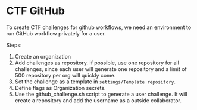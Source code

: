 # CTF GitHub

To create CTF challenges for github workflows, we need an environment to run GitHub workflow privately for a user.

Steps:

1. Create an organization
2. Add challenges as repository. If possible, use one repository for all challenges, since each user will generate one repository and a limit of 500 repository per org will quickly come.
3. Set the challenge as a template in `settings/Template repository`.
4. Define flags as Organization secrets.
5. Use the github_challenge.sh script to generate a user challenge. It will create a repository and add the username as a outside collaborator.
